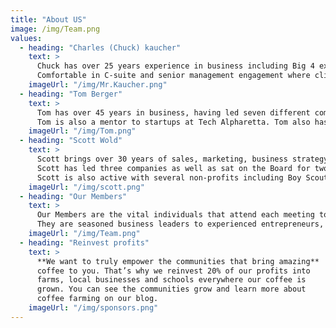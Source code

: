 ```yaml
---
title: "About US"
image: /img/Team.png
values:
  - heading: "Charles (Chuck) kaucher"
    text: >
      Chuck has over 25 years experience in business including Big 4 experience as a CPA and in the financial markets as a private trader. 
      Comfortable in C-suite and senior management engagement where client relations are critical to business development and strategic alliances. 
    imageUrl: "/img/Mr.Kaucher.png"
  - heading: "Tom Berger"
    text: >
      Tom has over 45 years in business, having led seven different companies as well as held the positions of a Company Officer/Board Member with several since 1990. 
      Tom is also a mentor to startups at Tech Alpharetta. Tom also has published hundreds of business articles to his website CXO-Atlas
    imageUrl: "/img/Tom.png"
  - heading: "Scott Wold"
    text: >
      Scott brings over 30 years of sales, marketing, business strategy, and executive leadership experience when mentoring founders of startups. 
      Scott has led three companies as well as sat on the Board for two companies.
      Scott is also active with several non-profits including Boy Scouts of America, Rotary International, and Kiwanis International 
    imageUrl: "/img/scott.png"
  - heading: "Our Members"
    text: >
      Our Members are the vital individuals that attend each meeting to provide help and feedback to the presenters. 
      They are seasoned business leaders to experienced entrepreneurs, who share a common belief in "paying it forward" to help new entrepreneurs and companies succeed. 
    imageUrl: "/img/Team.png"
  - heading: "Reinvest profits"
    text: >
      **We want to truly empower the communities that bring amazing**
      coffee to you. That’s why we reinvest 20% of our profits into
      farms, local businesses and schools everywhere our coffee is
      grown. You can see the communities grow and learn more about
      coffee farming on our blog.
    imageUrl: "/img/sponsors.png"
---
```

